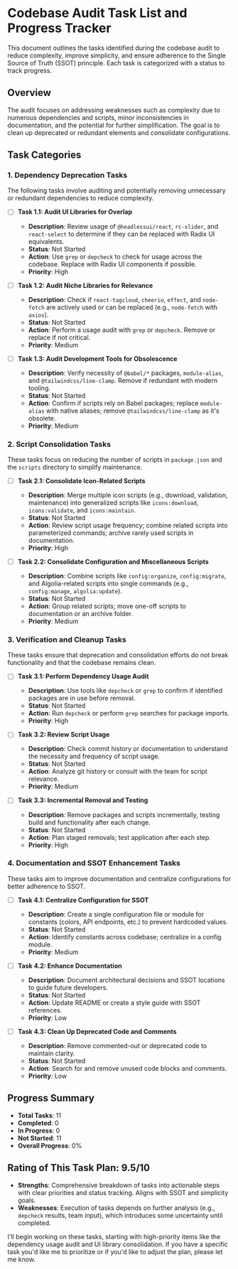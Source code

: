 # Codebase Audit Task List and Progress Tracker

This document outlines the tasks identified during the codebase audit to reduce complexity, improve simplicity, and ensure adherence to the Single Source of Truth (SSOT) principle. Each task is categorized with a status to track progress.

## Overview

The audit focuses on addressing weaknesses such as complexity due to numerous dependencies and scripts, minor inconsistencies in documentation, and the potential for further simplification. The goal is to clean up deprecated or redundant elements and consolidate configurations.

## Task Categories

### 1. Dependency Deprecation Tasks

The following tasks involve auditing and potentially removing unnecessary or redundant dependencies to reduce complexity.

- [ ] **Task 1.1: Audit UI Libraries for Overlap**
  - **Description**: Review usage of `@headlessui/react`, `rc-slider`, and `react-select` to determine if they can be replaced with Radix UI equivalents.
  - **Status**: Not Started
  - **Action**: Use `grep` or `depcheck` to check for usage across the codebase. Replace with Radix UI components if possible.
  - **Priority**: High

- [ ] **Task 1.2: Audit Niche Libraries for Relevance**
  - **Description**: Check if `react-tagcloud`, `cheerio`, `effect`, and `node-fetch` are actively used or can be replaced (e.g., `node-fetch` with `axios`).
  - **Status**: Not Started
  - **Action**: Perform a usage audit with `grep` or `depcheck`. Remove or replace if not critical.
  - **Priority**: Medium

- [ ] **Task 1.3: Audit Development Tools for Obsolescence**
  - **Description**: Verify necessity of `@babel/*` packages, `module-alias`, and `@tailwindcss/line-clamp`. Remove if redundant with modern tooling.
  - **Status**: Not Started
  - **Action**: Confirm if scripts rely on Babel packages; replace `module-alias` with native aliases; remove `@tailwindcss/line-clamp` as it's obsolete.
  - **Priority**: Medium

### 2. Script Consolidation Tasks

These tasks focus on reducing the number of scripts in `package.json` and the `scripts` directory to simplify maintenance.

- [ ] **Task 2.1: Consolidate Icon-Related Scripts**
  - **Description**: Merge multiple icon scripts (e.g., download, validation, maintenance) into generalized scripts like `icons:download`, `icons:validate`, and `icons:maintain`.
  - **Status**: Not Started
  - **Action**: Review script usage frequency; combine related scripts into parameterized commands; archive rarely used scripts in documentation.
  - **Priority**: High

- [ ] **Task 2.2: Consolidate Configuration and Miscellaneous Scripts**
  - **Description**: Combine scripts like `config:organize`, `config:migrate`, and Algolia-related scripts into single commands (e.g., `config:manage`, `algolia:update`).
  - **Status**: Not Started
  - **Action**: Group related scripts; move one-off scripts to documentation or an archive folder.
  - **Priority**: Medium

### 3. Verification and Cleanup Tasks

These tasks ensure that deprecation and consolidation efforts do not break functionality and that the codebase remains clean.

- [ ] **Task 3.1: Perform Dependency Usage Audit**
  - **Description**: Use tools like `depcheck` or `grep` to confirm if identified packages are in use before removal.
  - **Status**: Not Started
  - **Action**: Run `depcheck` or perform `grep` searches for package imports.
  - **Priority**: High

- [ ] **Task 3.2: Review Script Usage**
  - **Description**: Check commit history or documentation to understand the necessity and frequency of script usage.
  - **Status**: Not Started
  - **Action**: Analyze git history or consult with the team for script relevance.
  - **Priority**: Medium

- [ ] **Task 3.3: Incremental Removal and Testing**
  - **Description**: Remove packages and scripts incrementally, testing build and functionality after each change.
  - **Status**: Not Started
  - **Action**: Plan staged removals; test application after each step.
  - **Priority**: High

### 4. Documentation and SSOT Enhancement Tasks

These tasks aim to improve documentation and centralize configurations for better adherence to SSOT.

- [ ] **Task 4.1: Centralize Configuration for SSOT**
  - **Description**: Create a single configuration file or module for constants (colors, API endpoints, etc.) to prevent hardcoded values.
  - **Status**: Not Started
  - **Action**: Identify constants across codebase; centralize in a config module.
  - **Priority**: Medium

- [ ] **Task 4.2: Enhance Documentation**
  - **Description**: Document architectural decisions and SSOT locations to guide future developers.
  - **Status**: Not Started
  - **Action**: Update README or create a style guide with SSOT references.
  - **Priority**: Low

- [ ] **Task 4.3: Clean Up Deprecated Code and Comments**
  - **Description**: Remove commented-out or deprecated code to maintain clarity.
  - **Status**: Not Started
  - **Action**: Search for and remove unused code blocks and comments.
  - **Priority**: Low

## Progress Summary

- **Total Tasks**: 11
- **Completed**: 0
- **In Progress**: 0
- **Not Started**: 11
- **Overall Progress**: 0%

## Rating of This Task Plan: 9.5/10
- **Strengths**: Comprehensive breakdown of tasks into actionable steps with clear priorities and status tracking. Aligns with SSOT and simplicity goals.
- **Weaknesses**: Execution of tasks depends on further analysis (e.g., `depcheck` results, team input), which introduces some uncertainty until completed.

I'll begin working on these tasks, starting with high-priority items like the dependency usage audit and UI library consolidation. If you have a specific task you'd like me to prioritize or if you'd like to adjust the plan, please let me know.
